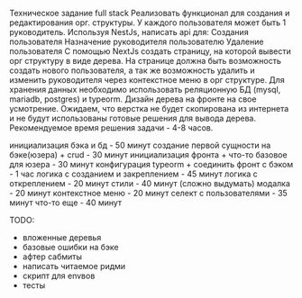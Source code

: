 Техническое задание full stack
Реализовать функционал для создания и редактирования орг. структуры.
У каждого пользователя может быть 1 руководитель.
Используя NestJs, написать api для:
Создания пользователя
Назначение руководителя пользователю
Удаление пользователя
С помощью NextJs создать страницу, на которой вывести орг структуру в виде дерева.
На странице должна быть возможность создать нового пользователя, а так же возможность удалить и изменить руководителя через контекстное меню в орг структуре.
Для хранения данных необходимо использовать реляционную БД (mysql, mariadb, postgres) и typeorm.
Дизайн дерева на фронте на свое усмотрение.
Ожидаем, что верстка не будет скопирована из интернета и не будут использованы готовые решения для вывода дерева.
Рекомендуемое время решения задачи - 4-8 часов.

инициализация бэка и бд - 50 минут
создание первой сущности на бэке(юзера) + crud - 30 минут
инициализация фронта + что-то базовое для юзера - 30 минут
конфигурация typeorm + соединить фронт с бэком - 1 час
логика с созданием и закреплением - 45 минут
логика с откреплением - 20 минут
стили - 40 минут (сложно выдумать)
модалка - 20 минут
контекстное меню - 20 минут
селект с пользователями - 35 минут
что-то еще - 40 минут

TODO:

- вложенные деревья
- базовые ошибки на бэке
- афтер сабмиты
- написать читаемое ридми
- скрипт для envвов
- тесты
